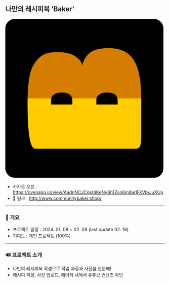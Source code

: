 ## 나만의 레시피북 'Baker'

<img src="/src/main/resources/static/img/logo_500.png">

* 카카오 오븐 : https://ovenapp.io/view/AadnNCJCgxI4KeNySh1Zso6mIbe1FkVb/JuXUp
* 🔗 링크 : http://www.communitybaker.shop/
---

### 📄 개요
* 프로젝트 일정 : 2024. 01. 08 ~ 02. 08 (last update 02. 16)
* 기여도 : 개인 프로젝트 (100%)
---

### 🔊 프로젝트 소개
* 나만의 레시피북 작성으로 작업 과정과 사진을 한눈에!
* 레시피 작성, 사진 업로드, 페이지 내에서 유튜브 컨텐츠 확인
